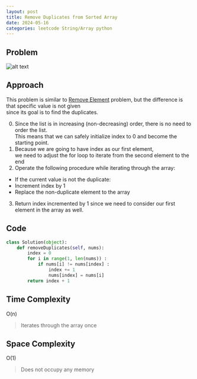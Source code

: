 ```yaml
---
layout: post
title: Remove Duplicates from Sorted Array
date: 2024-05-16
categories: leetcode String/Array python
---
```

## Problem
![alt text](/blog/public/img/RemoveDuplicatesfromSortedArray.png)

## Approach
This problem is similar to <a href="https://dyuk01.github.io/blog/leetcode/string/array/python/2024/05/15/RemoveElement.html">Remove Element</a> problem, but the difference is that specific value is not given  
since its goal is to find the duplicates.

0. Since the list is in increasing (non-decreasing) order, there is no need to order the list.  
This means that we can safely initialize index to 0 and become the starting point.
1. Because we are going to have index as our first element,  
we need to adjust the for loop to iterate from the second element to the end
2. Operate the following procedure while iterating through the array:
- If the current value is not the duplicate: 
- Increment index by 1
- Replace the non-duplicate element to the array
3. Return index incremented by 1 since we need to consider our first element in the array as well.

## Code
```python
class Solution(object):
    def removeDuplicates(self, nums):
        index = 0
        for i in range(1, len(nums)) :
            if nums[i] != nums[index] :
                index += 1
                nums[index] = nums[i]
        return index + 1
```
## Time Complexity
O(n)
> Iterates through the array once 

## Space Complexity
O(1)
> Does not occupy any memory